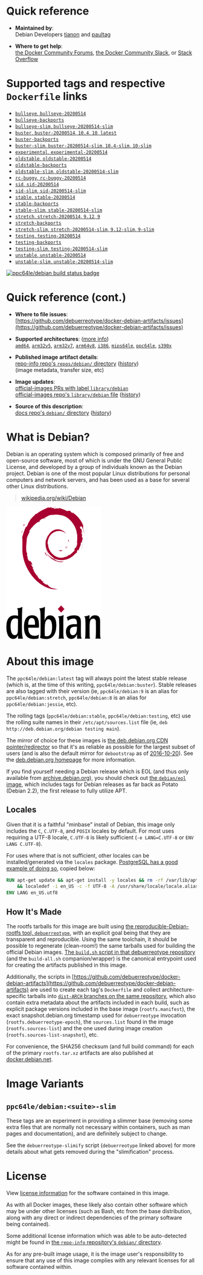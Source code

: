 <!--

********************************************************************************

WARNING:

    DO NOT EDIT "debian/README.md"

    IT IS AUTO-GENERATED

    (from the other files in "debian/" combined with a set of templates)

********************************************************************************

-->

# Quick reference

-	**Maintained by**:  
	Debian Developers [tianon](https://qa.debian.org/developer.php?login=tianon) and [paultag](https://qa.debian.org/developer.php?login=paultag)

-	**Where to get help**:  
	[the Docker Community Forums](https://forums.docker.com/), [the Docker Community Slack](http://dockr.ly/slack), or [Stack Overflow](https://stackoverflow.com/search?tab=newest&q=docker)

# Supported tags and respective `Dockerfile` links

-	[`bullseye`, `bullseye-20200514`](https://github.com/debuerreotype/docker-debian-artifacts/blob/b5e8315fa35224e0d617334fec5cb33a4950d5ce/bullseye/Dockerfile)
-	[`bullseye-backports`](https://github.com/debuerreotype/docker-debian-artifacts/blob/b5e8315fa35224e0d617334fec5cb33a4950d5ce/bullseye/backports/Dockerfile)
-	[`bullseye-slim`, `bullseye-20200514-slim`](https://github.com/debuerreotype/docker-debian-artifacts/blob/b5e8315fa35224e0d617334fec5cb33a4950d5ce/bullseye/slim/Dockerfile)
-	[`buster`, `buster-20200514`, `10.4`, `10`, `latest`](https://github.com/debuerreotype/docker-debian-artifacts/blob/b5e8315fa35224e0d617334fec5cb33a4950d5ce/buster/Dockerfile)
-	[`buster-backports`](https://github.com/debuerreotype/docker-debian-artifacts/blob/b5e8315fa35224e0d617334fec5cb33a4950d5ce/buster/backports/Dockerfile)
-	[`buster-slim`, `buster-20200514-slim`, `10.4-slim`, `10-slim`](https://github.com/debuerreotype/docker-debian-artifacts/blob/b5e8315fa35224e0d617334fec5cb33a4950d5ce/buster/slim/Dockerfile)
-	[`experimental`, `experimental-20200514`](https://github.com/debuerreotype/docker-debian-artifacts/blob/b5e8315fa35224e0d617334fec5cb33a4950d5ce/experimental/Dockerfile)
-	[`oldstable`, `oldstable-20200514`](https://github.com/debuerreotype/docker-debian-artifacts/blob/b5e8315fa35224e0d617334fec5cb33a4950d5ce/oldstable/Dockerfile)
-	[`oldstable-backports`](https://github.com/debuerreotype/docker-debian-artifacts/blob/b5e8315fa35224e0d617334fec5cb33a4950d5ce/oldstable/backports/Dockerfile)
-	[`oldstable-slim`, `oldstable-20200514-slim`](https://github.com/debuerreotype/docker-debian-artifacts/blob/b5e8315fa35224e0d617334fec5cb33a4950d5ce/oldstable/slim/Dockerfile)
-	[`rc-buggy`, `rc-buggy-20200514`](https://github.com/debuerreotype/docker-debian-artifacts/blob/b5e8315fa35224e0d617334fec5cb33a4950d5ce/rc-buggy/Dockerfile)
-	[`sid`, `sid-20200514`](https://github.com/debuerreotype/docker-debian-artifacts/blob/b5e8315fa35224e0d617334fec5cb33a4950d5ce/sid/Dockerfile)
-	[`sid-slim`, `sid-20200514-slim`](https://github.com/debuerreotype/docker-debian-artifacts/blob/b5e8315fa35224e0d617334fec5cb33a4950d5ce/sid/slim/Dockerfile)
-	[`stable`, `stable-20200514`](https://github.com/debuerreotype/docker-debian-artifacts/blob/b5e8315fa35224e0d617334fec5cb33a4950d5ce/stable/Dockerfile)
-	[`stable-backports`](https://github.com/debuerreotype/docker-debian-artifacts/blob/b5e8315fa35224e0d617334fec5cb33a4950d5ce/stable/backports/Dockerfile)
-	[`stable-slim`, `stable-20200514-slim`](https://github.com/debuerreotype/docker-debian-artifacts/blob/b5e8315fa35224e0d617334fec5cb33a4950d5ce/stable/slim/Dockerfile)
-	[`stretch`, `stretch-20200514`, `9.12`, `9`](https://github.com/debuerreotype/docker-debian-artifacts/blob/b5e8315fa35224e0d617334fec5cb33a4950d5ce/stretch/Dockerfile)
-	[`stretch-backports`](https://github.com/debuerreotype/docker-debian-artifacts/blob/b5e8315fa35224e0d617334fec5cb33a4950d5ce/stretch/backports/Dockerfile)
-	[`stretch-slim`, `stretch-20200514-slim`, `9.12-slim`, `9-slim`](https://github.com/debuerreotype/docker-debian-artifacts/blob/b5e8315fa35224e0d617334fec5cb33a4950d5ce/stretch/slim/Dockerfile)
-	[`testing`, `testing-20200514`](https://github.com/debuerreotype/docker-debian-artifacts/blob/b5e8315fa35224e0d617334fec5cb33a4950d5ce/testing/Dockerfile)
-	[`testing-backports`](https://github.com/debuerreotype/docker-debian-artifacts/blob/b5e8315fa35224e0d617334fec5cb33a4950d5ce/testing/backports/Dockerfile)
-	[`testing-slim`, `testing-20200514-slim`](https://github.com/debuerreotype/docker-debian-artifacts/blob/b5e8315fa35224e0d617334fec5cb33a4950d5ce/testing/slim/Dockerfile)
-	[`unstable`, `unstable-20200514`](https://github.com/debuerreotype/docker-debian-artifacts/blob/b5e8315fa35224e0d617334fec5cb33a4950d5ce/unstable/Dockerfile)
-	[`unstable-slim`, `unstable-20200514-slim`](https://github.com/debuerreotype/docker-debian-artifacts/blob/b5e8315fa35224e0d617334fec5cb33a4950d5ce/unstable/slim/Dockerfile)

[![ppc64le/debian build status badge](https://img.shields.io/jenkins/s/https/doi-janky.infosiftr.net/job/multiarch/job/ppc64le/job/debian.svg?label=ppc64le/debian%20%20build%20job)](https://doi-janky.infosiftr.net/job/multiarch/job/ppc64le/job/debian/)

# Quick reference (cont.)

-	**Where to file issues**:  
	[https://github.com/debuerreotype/docker-debian-artifacts/issues](https://github.com/debuerreotype/docker-debian-artifacts/issues)

-	**Supported architectures**: ([more info](https://github.com/docker-library/official-images#architectures-other-than-amd64))  
	[`amd64`](https://hub.docker.com/r/amd64/debian/), [`arm32v5`](https://hub.docker.com/r/arm32v5/debian/), [`arm32v7`](https://hub.docker.com/r/arm32v7/debian/), [`arm64v8`](https://hub.docker.com/r/arm64v8/debian/), [`i386`](https://hub.docker.com/r/i386/debian/), [`mips64le`](https://hub.docker.com/r/mips64le/debian/), [`ppc64le`](https://hub.docker.com/r/ppc64le/debian/), [`s390x`](https://hub.docker.com/r/s390x/debian/)

-	**Published image artifact details**:  
	[repo-info repo's `repos/debian/` directory](https://github.com/docker-library/repo-info/blob/master/repos/debian) ([history](https://github.com/docker-library/repo-info/commits/master/repos/debian))  
	(image metadata, transfer size, etc)

-	**Image updates**:  
	[official-images PRs with label `library/debian`](https://github.com/docker-library/official-images/pulls?q=label%3Alibrary%2Fdebian)  
	[official-images repo's `library/debian` file](https://github.com/docker-library/official-images/blob/master/library/debian) ([history](https://github.com/docker-library/official-images/commits/master/library/debian))

-	**Source of this description**:  
	[docs repo's `debian/` directory](https://github.com/docker-library/docs/tree/master/debian) ([history](https://github.com/docker-library/docs/commits/master/debian))

# What is Debian?

Debian is an operating system which is composed primarily of free and open-source software, most of which is under the GNU General Public License, and developed by a group of individuals known as the Debian project. Debian is one of the most popular Linux distributions for personal computers and network servers, and has been used as a base for several other Linux distributions.

> [wikipedia.org/wiki/Debian](https://en.wikipedia.org/wiki/Debian)

![logo](https://raw.githubusercontent.com/docker-library/docs/b449be7df57e9ed9086bb5821bfb5d6cdc5d67a4/debian/logo.png)

# About this image

The `ppc64le/debian:latest` tag will always point the latest stable release (which is, at the time of this writing, `ppc64le/debian:buster`). Stable releases are also tagged with their version (ie, `ppc64le/debian:9` is an alias for `ppc64le/debian:stretch`, `ppc64le/debian:8` is an alias for `ppc64le/debian:jessie`, etc).

The rolling tags (`ppc64le/debian:stable`, `ppc64le/debian:testing`, etc) use the rolling suite names in their `/etc/apt/sources.list` file (ie, `deb http://deb.debian.org/debian testing main`).

The mirror of choice for these images is [the deb.debian.org CDN pointer/redirector](https://deb.debian.org) so that it's as reliable as possible for the largest subset of users (and is also the default mirror for `debootstrap` as of [2016-10-20](https://anonscm.debian.org/cgit/d-i/debootstrap.git/commit/?id=9e8bc60ad1ccf3a25ce7890526b70059f3e770de)). See the [deb.debian.org homepage](https://deb.debian.org) for more information.

If you find yourself needing a Debian release which is EOL (and thus only available from [archive.debian.org](http://archive.debian.org)), you should check out [the `debian/eol` image](https://hub.docker.com/r/debian/eol/), which includes tags for Debian releases as far back as Potato (Debian 2.2), the first release to fully utilize APT.

## Locales

Given that it is a faithful "minbase" install of Debian, this image only includes the `C`, `C.UTF-8`, and `POSIX` locales by default. For most uses requiring a UTF-8 locale, `C.UTF-8` is likely sufficient (`-e LANG=C.UTF-8` or `ENV LANG C.UTF-8`).

For uses where that is not sufficient, other locales can be installed/generated via the `locales` package. [PostgreSQL has a good example of doing so](https://github.com/docker-library/postgres/blob/69bc540ecfffecce72d49fa7e4a46680350037f9/9.6/Dockerfile#L21-L24), copied below:

```dockerfile
RUN apt-get update && apt-get install -y locales && rm -rf /var/lib/apt/lists/* \
	&& localedef -i en_US -c -f UTF-8 -A /usr/share/locale/locale.alias en_US.UTF-8
ENV LANG en_US.utf8
```

## How It's Made

The rootfs tarballs for this image are built using [the reproducible-Debian-rootfs tool, `debuerreotype`](https://github.com/debuerreotype/debuerreotype), with an explicit goal being that they are transparent and reproducible. Using the same toolchain, it should be possible to regenerate (clean-room!) the same tarballs used for building the official Debian images. [The `build.sh` script in that debuerreotype repository](https://github.com/debuerreotype/debuerreotype/blob/master/build.sh) (and the `build-all.sh` companion/wrapper) is the canonical entrypoint used for creating the artifacts published in this image.

Additionally, the scripts in [https://github.com/debuerreotype/docker-debian-artifacts](https://github.com/debuerreotype/docker-debian-artifacts) are used to create each tag's `Dockerfile` and collect architecture-specific tarballs into [`dist-ARCH` branches on the same repository](https://github.com/debuerreotype/docker-debian-artifacts/branches), which also contain extra metadata about the artifacts included in each build, such as explicit package versions included in the base image (`rootfs.manifest`), the exact snapshot.debian.org timestamp used for `debuerreotype` invocation (`rootfs.debuerreotype-epoch`), the `sources.list` found in the image (`rootfs.sources-list`) and the one used during image creation (`rootfs.sources-list-snapshot`), etc.

For convenience, the SHA256 checksum (and full build command) for each of the primary `rootfs.tar.xz` artifacts are also published at [docker.debian.net](https://docker.debian.net/).

# Image Variants

## `ppc64le/debian:<suite>-slim`

These tags are an experiment in providing a slimmer base (removing some extra files that are normally not necessary within containers, such as man pages and documentation), and are definitely subject to change.

See the `debuerreotype-slimify` script (`debuerreotype` linked above) for more details about what gets removed during the "slimification" process.

# License

View [license information](https://www.debian.org/social_contract#guidelines) for the software contained in this image.

As with all Docker images, these likely also contain other software which may be under other licenses (such as Bash, etc from the base distribution, along with any direct or indirect dependencies of the primary software being contained).

Some additional license information which was able to be auto-detected might be found in [the `repo-info` repository's `debian/` directory](https://github.com/docker-library/repo-info/tree/master/repos/debian).

As for any pre-built image usage, it is the image user's responsibility to ensure that any use of this image complies with any relevant licenses for all software contained within.
